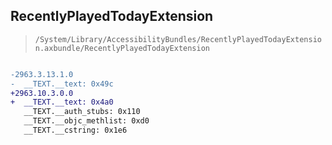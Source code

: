 ## RecentlyPlayedTodayExtension

> `/System/Library/AccessibilityBundles/RecentlyPlayedTodayExtension.axbundle/RecentlyPlayedTodayExtension`

```diff

-2963.3.13.1.0
-  __TEXT.__text: 0x49c
+2963.10.3.0.0
+  __TEXT.__text: 0x4a0
   __TEXT.__auth_stubs: 0x110
   __TEXT.__objc_methlist: 0xd0
   __TEXT.__cstring: 0x1e6

```
